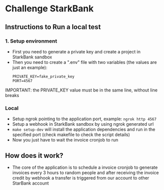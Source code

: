 # Challenge StarkBank

## Instructions to Run a local test

### 1. Setup environment
- First you need to generate a private key and create a project in StarkBank sandbox
- Then you need to create a ".env" file with two variables (the values are just an example):
    ```
    PRIVATE_KEY=fake_private_key
    PORT=4567 
    ```
 IMPORTANT: the PRIVATE_KEY value must be in the same line, without line breaks
### Local
- Setup ngrok pointing to the application port, example: `ngrok http 4567`
- Setup a webhook in StarkBank sandbox by using ngrok generated url
-  `make setup-dev` will install the application dependencies and run in the specified port (check makefile to check the script details)
- Now you just have to wait the invoice cronjob to run

## How does it work?
- The core of the application is to schedule a invoice cronjob to generate invoices every 3 hours to random people and after receiving the invoice credit by webhook a transfer is triggered from our account to other StarBank account



